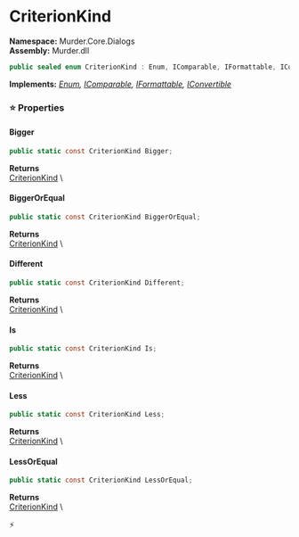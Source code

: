 # CriterionKind

**Namespace:** Murder.Core.Dialogs \
**Assembly:** Murder.dll

```csharp
public sealed enum CriterionKind : Enum, IComparable, IFormattable, IConvertible
```

**Implements:** _[Enum](https://learn.microsoft.com/en-us/dotnet/api/System.Enum?view=net-7.0), [IComparable](https://learn.microsoft.com/en-us/dotnet/api/System.IComparable?view=net-7.0), [IFormattable](https://learn.microsoft.com/en-us/dotnet/api/System.IFormattable?view=net-7.0), [IConvertible](https://learn.microsoft.com/en-us/dotnet/api/System.IConvertible?view=net-7.0)_

### ⭐ Properties
#### Bigger
```csharp
public static const CriterionKind Bigger;
```

**Returns** \
[CriterionKind](../..//Murder/Core/Dialogs/CriterionKind.html) \
#### BiggerOrEqual
```csharp
public static const CriterionKind BiggerOrEqual;
```

**Returns** \
[CriterionKind](../..//Murder/Core/Dialogs/CriterionKind.html) \
#### Different
```csharp
public static const CriterionKind Different;
```

**Returns** \
[CriterionKind](../..//Murder/Core/Dialogs/CriterionKind.html) \
#### Is
```csharp
public static const CriterionKind Is;
```

**Returns** \
[CriterionKind](../..//Murder/Core/Dialogs/CriterionKind.html) \
#### Less
```csharp
public static const CriterionKind Less;
```

**Returns** \
[CriterionKind](../..//Murder/Core/Dialogs/CriterionKind.html) \
#### LessOrEqual
```csharp
public static const CriterionKind LessOrEqual;
```

**Returns** \
[CriterionKind](../..//Murder/Core/Dialogs/CriterionKind.html) \


⚡